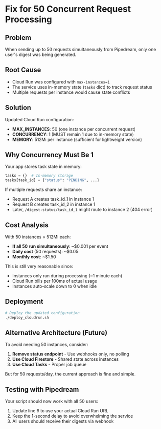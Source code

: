 # Fix for 50 Concurrent Request Processing

## Problem
When sending up to 50 requests simultaneously from Pipedream, only one user's digest was being generated.

## Root Cause
- Cloud Run was configured with `max-instances=1`
- The service uses in-memory state (`tasks` dict) to track request status
- Multiple requests per instance would cause state conflicts

## Solution

Updated Cloud Run configuration:
- **MAX_INSTANCES**: 50 (one instance per concurrent request)
- **CONCURRENCY**: 1 (MUST remain 1 due to in-memory state)
- **MEMORY**: 512Mi per instance (sufficient for lightweight version)

## Why Concurrency Must Be 1

Your app stores task state in memory:
```python
tasks = {}  # In-memory storage
tasks[task_id] = {"status": "PENDING", ...}
```

If multiple requests share an instance:
- Request A creates task_id_1 in instance 1
- Request B creates task_id_2 in instance 1  
- Later, `/digest-status/task_id_1` might route to instance 2 (404 error)

## Cost Analysis

With 50 instances × 512Mi each:
- **If all 50 run simultaneously**: ~$0.001 per event
- **Daily cost** (50 requests): ~$0.05
- **Monthly cost**: ~$1.50

This is still very reasonable since:
- Instances only run during processing (~1 minute each)
- Cloud Run bills per 100ms of actual usage
- Instances auto-scale down to 0 when idle

## Deployment

```bash
# Deploy the updated configuration
./deploy_cloudrun.sh
```

## Alternative Architecture (Future)

To avoid needing 50 instances, consider:
1. **Remove status endpoint** - Use webhooks only, no polling
2. **Use Cloud Firestore** - Shared state across instances
3. **Use Cloud Tasks** - Proper job queue

But for 50 requests/day, the current approach is fine and simple.

## Testing with Pipedream

Your script should now work with all 50 users:
1. Update line 9 to use your actual Cloud Run URL
2. Keep the 1-second delay to avoid overwhelming the service
3. All users should receive their digests via webhook